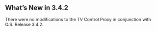 
## What’s New in 3.4.2

There were no modifications to the TV Control Proxy in conjunction with O.S. Release 3.4.2.